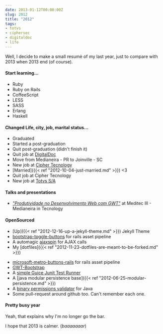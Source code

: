 ```yaml
---
date: 2013-01-12T00:00:00Z
slug: 2012
title: "2012"
tags:
- totvs
- ciphersec
- digitaldoc
- life
---
```


Well, I decide to make a small resumè of my last year, just to compare with 2013
when 2013 end (of course).

#### Start learning...

- Ruby
- Ruby on Rails
- CoffeeScript
- LESS
- SASS
- Erlang
- Haskell

#### Changed Life, city, job, marital status...

- Graduated
- Started a post-graduation
- Quit post-graduation (didn't finish it)
- Quit job at [DigitalDoc](https://digitaldoc.com.br)
- Move from Medianeira - PR to Joinville - SC
- New job at [Cipher Tecnology](http://www.cipher.com)
- [Married]({{< ref "2012-10-04-just-married.md" >}}) <3
- Quit job at Cipher Tecnology
- New job at [Totvs S/A](http://www.totvs.com)

#### Talks and presentations

- [_"Produtividade no Desenvolvimento Web com GWT"_](https://github.com/caarlos0/meditec)
  at Meditec III - Medianeira in Tecnology

#### OpenSourced

- [Up]({{< ref "2012-12-16-up-a-jekyll-theme.md" >}}) Jekyll Theme
- [bootstrap-toggle-buttons](https://github.com/caarlos0/rails-bootstrap-toggle-buttons)
  for rails asset pipeline
- A automagic [ajaxspin](https://github.com/caarlos0/ajaxspin) for AJAX calls
- My [dotfiles]({{< ref "2012-11-23-dotfiles-are-meant-to-be-forked.md" >}})
<!-- - A [msfonts](https://github.com/caarlos0/msfonts) easy installer for ArchLinux -->
- [microsoft-metro-buttons-rails](https://github.com/caarlos0/css3-microsoft-metro-buttons-rails)
  for rails asset pipeline
- [GWT-Bootstrap](http://gwtbootstrap.github.com/)
- A [simple Guice Junit Test Runner](https://github.com/caarlos0/gunit)
- A [java modular persistence base]({{< ref "2012-06-25-modular-persistence.md" >}})
- A [binary permissions validator](https://github.com/caarlos0/lila) for Java
- Some pull-request around github too. Can't remember each one.

#### Pretty busy year

Yeah, that explains why I'm no longer go the bar.

I hope that 2013 is calmer. (_baaaaaaar_)
